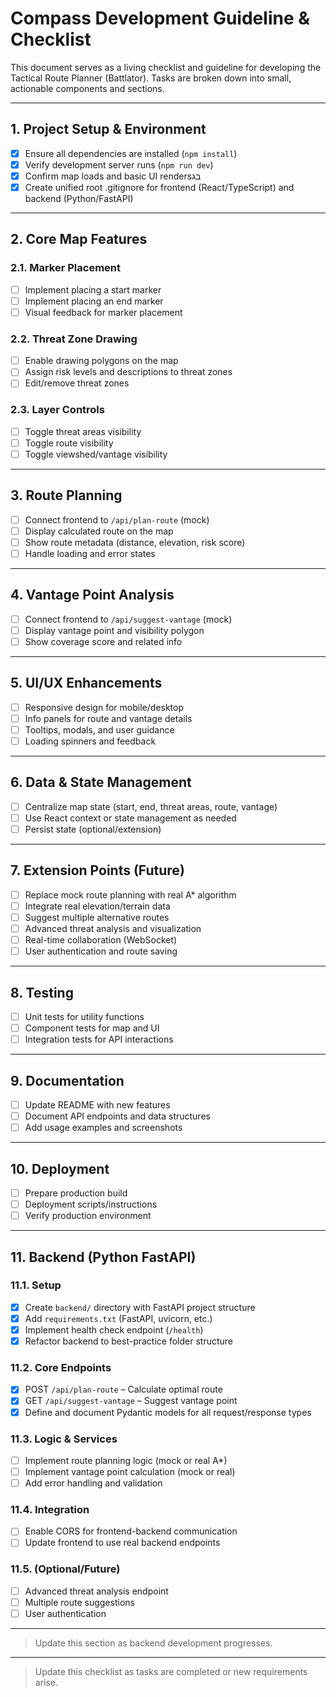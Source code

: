 # Compass Development Guideline & Checklist

This document serves as a living checklist and guideline for developing the Tactical Route Planner (Battlator). Tasks are broken down into small, actionable components and sections.

---

## 1. Project Setup & Environment

- [x] Ensure all dependencies are installed (`npm install`)
- [x] Verify development server runs (`npm run dev`)
- [x] Confirm map loads and basic UI rendersבג
- [x] Create unified root .gitignore for frontend (React/TypeScript) and backend (Python/FastAPI)

---

## 2. Core Map Features

### 2.1. Marker Placement

- [ ] Implement placing a start marker
- [ ] Implement placing an end marker
- [ ] Visual feedback for marker placement

### 2.2. Threat Zone Drawing

- [ ] Enable drawing polygons on the map
- [ ] Assign risk levels and descriptions to threat zones
- [ ] Edit/remove threat zones

### 2.3. Layer Controls

- [ ] Toggle threat areas visibility
- [ ] Toggle route visibility
- [ ] Toggle viewshed/vantage visibility

---

## 3. Route Planning

- [ ] Connect frontend to `/api/plan-route` (mock)
- [ ] Display calculated route on the map
- [ ] Show route metadata (distance, elevation, risk score)
- [ ] Handle loading and error states

---

## 4. Vantage Point Analysis

- [ ] Connect frontend to `/api/suggest-vantage` (mock)
- [ ] Display vantage point and visibility polygon
- [ ] Show coverage score and related info

---

## 5. UI/UX Enhancements

- [ ] Responsive design for mobile/desktop
- [ ] Info panels for route and vantage details
- [ ] Tooltips, modals, and user guidance
- [ ] Loading spinners and feedback

---

## 6. Data & State Management

- [ ] Centralize map state (start, end, threat areas, route, vantage)
- [ ] Use React context or state management as needed
- [ ] Persist state (optional/extension)

---

## 7. Extension Points (Future)

- [ ] Replace mock route planning with real A\* algorithm
- [ ] Integrate real elevation/terrain data
- [ ] Suggest multiple alternative routes
- [ ] Advanced threat analysis and visualization
- [ ] Real-time collaboration (WebSocket)
- [ ] User authentication and route saving

---

## 8. Testing

- [ ] Unit tests for utility functions
- [ ] Component tests for map and UI
- [ ] Integration tests for API interactions

---

## 9. Documentation

- [ ] Update README with new features
- [ ] Document API endpoints and data structures
- [ ] Add usage examples and screenshots

---

## 10. Deployment

- [ ] Prepare production build
- [ ] Deployment scripts/instructions
- [ ] Verify production environment

---

## 11. Backend (Python FastAPI)

### 11.1. Setup

- [x] Create `backend/` directory with FastAPI project structure
- [x] Add `requirements.txt` (FastAPI, uvicorn, etc.)
- [x] Implement health check endpoint (`/health`)
- [x] Refactor backend to best-practice folder structure

### 11.2. Core Endpoints

- [x] POST `/api/plan-route` – Calculate optimal route
- [x] GET `/api/suggest-vantage` – Suggest vantage point
- [x] Define and document Pydantic models for all request/response types

### 11.3. Logic & Services

- [ ] Implement route planning logic (mock or real A\*)
- [ ] Implement vantage point calculation (mock or real)
- [ ] Add error handling and validation

### 11.4. Integration

- [ ] Enable CORS for frontend-backend communication
- [ ] Update frontend to use real backend endpoints

### 11.5. (Optional/Future)

- [ ] Advanced threat analysis endpoint
- [ ] Multiple route suggestions
- [ ] User authentication

---

> Update this section as backend development progresses.

---

> Update this checklist as tasks are completed or new requirements arise.
